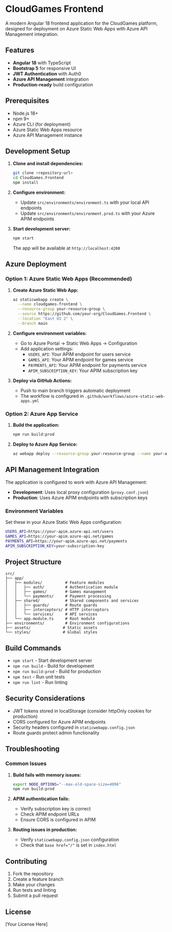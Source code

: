 # CloudGames Frontend

A modern Angular 18 frontend application for the CloudGames platform, designed for deployment on Azure Static Web Apps with Azure API Management integration.

## Features

- **Angular 18** with TypeScript
- **Bootstrap 5** for responsive UI
- **JWT Authentication** with Auth0
- **Azure API Management** integration
- **Production-ready** build configuration

## Prerequisites

- Node.js 18+ 
- npm 9+
- Azure CLI (for deployment)
- Azure Static Web Apps resource
- Azure API Management instance

## Development Setup

1. **Clone and install dependencies:**
   ```bash
   git clone <repository-url>
   cd CloudGames.Frontend
   npm install
   ```

2. **Configure environment:**
   - Update `src/environments/environment.ts` with your local API endpoints
   - Update `src/environments/environment.prod.ts` with your Azure APIM endpoints

3. **Start development server:**
   ```bash
   npm start
   ```
   The app will be available at `http://localhost:4200`

## Azure Deployment

### Option 1: Azure Static Web Apps (Recommended)

1. **Create Azure Static Web App:**
   ```bash
   az staticwebapp create \
     --name cloudgames-frontend \
     --resource-group your-resource-group \
     --source https://github.com/your-org/CloudGames.Frontend \
     --location "East US 2" \
     --branch main
   ```

2. **Configure environment variables:**
   - Go to Azure Portal → Static Web Apps → Configuration
   - Add application settings:
     - `USERS_API`: Your APIM endpoint for users service
     - `GAMES_API`: Your APIM endpoint for games service  
     - `PAYMENTS_API`: Your APIM endpoint for payments service
     - `APIM_SUBSCRIPTION_KEY`: Your APIM subscription key

3. **Deploy via GitHub Actions:**
   - Push to main branch triggers automatic deployment
   - The workflow is configured in `.github/workflows/azure-static-web-apps.yml`

### Option 2: Azure App Service

1. **Build the application:**
   ```bash
   npm run build:prod
   ```

2. **Deploy to Azure App Service:**
   ```bash
   az webapp deploy --resource-group your-resource-group --name your-app-name --src-path ./dist/cloudgames-frontend
   ```

## API Management Integration

The application is configured to work with Azure API Management:

- **Development**: Uses local proxy configuration (`proxy.conf.json`)
- **Production**: Uses Azure APIM endpoints with subscription keys

### Environment Variables

Set these in your Azure Static Web Apps configuration:

```bash
USERS_API=https://your-apim.azure-api.net/users
GAMES_API=https://your-apim.azure-api.net/games  
PAYMENTS_API=https://your-apim.azure-api.net/payments
APIM_SUBSCRIPTION_KEY=your-subscription-key
```

## Project Structure

```
src/
├── app/
│   ├── modules/          # Feature modules
│   │   ├── auth/         # Authentication module
│   │   ├── games/        # Games management
│   │   └── payments/     # Payment processing
│   ├── shared/           # Shared components and services
│   │   ├── guards/       # Route guards
│   │   ├── interceptors/ # HTTP interceptors
│   │   └── services/     # API services
│   └── app.module.ts     # Root module
├── environments/         # Environment configurations
├── assets/              # Static assets
└── styles/              # Global styles
```

## Build Commands

- `npm start` - Start development server
- `npm run build` - Build for development
- `npm run build:prod` - Build for production
- `npm test` - Run unit tests
- `npm run lint` - Run linting

## Security Considerations

- JWT tokens stored in localStorage (consider httpOnly cookies for production)
- CORS configured for Azure APIM endpoints
- Security headers configured in `staticwebapp.config.json`
- Route guards protect admin functionality

## Troubleshooting

### Common Issues

1. **Build fails with memory issues:**
   ```bash
   export NODE_OPTIONS="--max-old-space-size=4096"
   npm run build:prod
   ```

2. **APIM authentication fails:**
   - Verify subscription key is correct
   - Check APIM endpoint URLs
   - Ensure CORS is configured in APIM

3. **Routing issues in production:**
   - Verify `staticwebapp.config.json` configuration
   - Check that `base href="/"` is set in `index.html`

## Contributing

1. Fork the repository
2. Create a feature branch
3. Make your changes
4. Run tests and linting
5. Submit a pull request

## License

[Your License Here]
